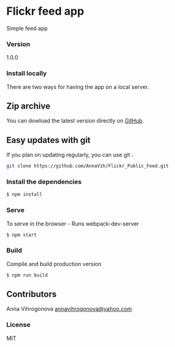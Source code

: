 # Flickr feed app

Simple feed app

### Version
1.0.0

### Install locally

There are two ways for having the app on a local server.

## Zip archive

You can dowload the latest version directly on [GitHub](https://github.com/AnnaVih/Flickr_Public_Feed/archive/master.zip).

## Easy updates with git

If you plan on updating regularly, you can use git :
```bash
git clone https://github.com/AnnaVih/Flickr_Public_Feed.git
```

### Install the dependencies

```sh
$ npm install
```

### Serve
To serve in the browser  - Runs webpack-dev-server

```sh
$ npm start
```

### Build
Compile and build production version

```sh
$ npm run build
```

## Contributors

Anna Vihrogonova annavihrogonova@yahoo.com

### License

MIT

